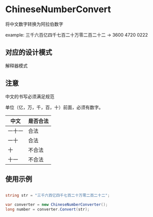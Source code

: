 # ChineseNumberConvert

将中文数字转换为阿拉伯数字

example: 三千六百亿四千七百二十万零二百二十二 -> 3600 4720 0222 

## 对应的设计模式

解释器模式

## 注意

中文的书写必须满足规范

单位（亿，万，千，百，十）前面，必须有数字。

| 中文   | 是否合法 |
|-------|--------|
| 一十一 | 合法     |
| 一十   | 合法     |
| 十     | 不合法   |
| 十一   | 不合法   |

## 使用示例

``` csharp

string str = "三千六百亿四千七百二十万零二百二十二";

var converter = new ChineseNumberConverter();
long number = converter.Convert(str);

```
